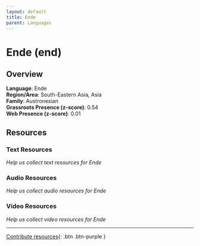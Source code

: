 ```yaml
---
layout: default
title: Ende
parent: Languages
---
```


# Ende (end)

## Overview

**Language**: Ende  
**Region/Area**: South-Eastern Asia, Asia  
**Family**: Austronesian  
**Grassroots Presence (z-score)**: 0.54  
**Web Presence (z-score)**: 0.01  

## Resources

### Text Resources
*Help us collect text resources for Ende*

### Audio Resources
*Help us collect audio resources for Ende*

### Video Resources
*Help us collect video resources for Ende*

---

[Contribute resources](https://forms.office.com/e/1SfLJx3u1r){: .btn .btn-purple }

